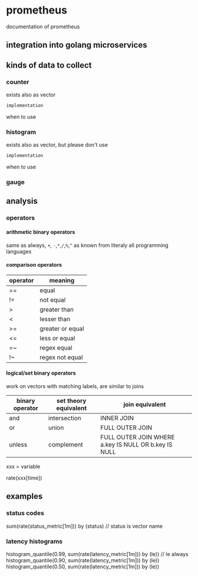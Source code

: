 # prometheus
documentation of prometheus

## integration into golang microservices



## kinds of data to collect

### counter

exists also as vector
```go
implementation
```
when to use

### histogram

exists also as vector, but please don't use
```go 
implementation
```

when to use

### gauge

## analysis

### operators

#### arithmetic binary operators

same as always, `+`, `-`,`*`,`/`,`%`,`^` as known from literaly all programming languages

#### comparison operators

operator | meaning
--- | ---
== | equal
!= | not equal
\> | greater than
\< | lesser than
\>= | greater or equal
\<= | less or equal
=~ | regex equal
!~ | regex not equal

#### logical/set binary operators

work on vectors with matching labels, are similar to joins

binary operator | set theory equivalent | join equivalent
--- | --- | ---
and | intersection | INNER JOIN
or | union | FULL OUTER JOIN
unless | complement | FULL OUTER JOIN WHERE a.key IS NULL OR b.key IS NULL

xxx = variable

rate(xxx[time])

## examples

### status codes

sum(rate(status_metric[1m])) by (status) // status is vector name

### latency histograms

histogram_quantile(0.99, sum(rate(latency_metric[1m])) by (le)) // le always
histogram_quantile(0.90, sum(rate(latency_metric[1m])) by (le))
histogram_quantile(0.50, sum(rate(latency_metric[1m])) by (le))
